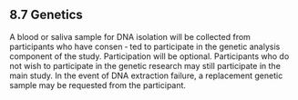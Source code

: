 ## 8.7 Genetics

A blood or saliva sample for DNA isolation will be collected from participants who have consen
‐
ted to participate in the genetic analysis component of the study. Participation will be optional.
Participants who do not wish to participate in the genetic research may still participate in the
main study. In the event of DNA extraction failure, a replacement genetic sample may be
requested from the participant.